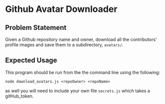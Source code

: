 # Github Avatar Downloader

## Problem Statement

Given a Github repository name and owner, download all the contributors' profile images and save them to a subdirectory, `avatars/`.

## Expected Usage

This program should be run from the the command line using the following:

`node download_avatars.js <repoOwner> <repoName>`

as well you will need to include your own file `secrets.js` which takes a
gitHub_token.
